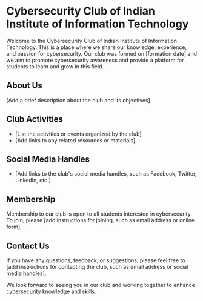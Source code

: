 # Cybersecurity Club of Indian Institute of Information Technology

Welcome to the Cybersecurity Club of Indian Institute of Information Technology. This is a place where we share our knowledge, experience, and passion for cybersecurity. Our club was formed on [formation date] and we aim to promote cybersecurity awareness and provide a platform for students to learn and grow in this field.

## About Us

[Add a brief description about the club and its objectives]

## Club Activities

- [List the activities or events organized by the club]
- [Add links to any related resources or materials]

## Social Media Handles

- [Add links to the club's social media handles, such as Facebook, Twitter, LinkedIn, etc.]

## Membership

Membership to our club is open to all students interested in cybersecurity. To join, please [add instructions for joining, such as email address or online form].

## Contact Us

If you have any questions, feedback, or suggestions, please feel free to [add instructions for contacting the club, such as email address or social media handles].

We look forward to seeing you in our club and working together to enhance cybersecurity knowledge and skills.
